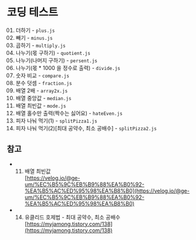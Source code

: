 <style>
  ol{
    list-style-type: decimal-leading-zero;
  }
</style>

# 코딩 테스트

1. 더하기 - `plus.js`
2. 빼기 - `minus.js`
3. 곱하기 - `multiply.js`
4. 나누기(몫 구하기) - `quotient.js`
5. 나누기(나머지 구하기) - `persent.js`
6. 나누기(몫 * 1000 을 정수로 출력) - `divide.js`
7. 숫자 비교 - `compare.js`
8. 분수 덧셈 - `fraction.js`
9. 배열 2배 - `array2x.js`
10. 배열 중앙값 - `median.js`
11. 배열 최빈값 - `mode.js` 
12. 배열 홀수만 출력(짝수는 싫어요) - `hateEven.js`
13. 피자 나눠 먹기(1) - `splitPizza1.js`
14. 피자 나눠 먹기(2)[최대 공약수, 최소 공배수] - `splitPizza2.js`

## 참고

- 11. 배열 최빈값<br/>
  [https://velog.io/@ge-um/%EC%B5%9C%EB%B9%88%EA%B0%92-%EA%B5%AC%ED%95%98%EA%B8%B0](https://velog.io/@ge-um/%EC%B5%9C%EB%B9%88%EA%B0%92-%EA%B5%AC%ED%95%98%EA%B8%B0)

- 14. 유클리드 호제법 - 최대 공약수, 최소 공배수<br/>
  [https://myjamong.tistory.com/138](https://myjamong.tistory.com/138)

